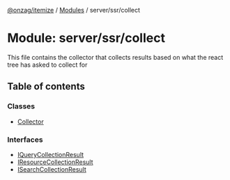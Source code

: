 [@onzag/itemize](../README.md) / [Modules](../modules.md) / server/ssr/collect

# Module: server/ssr/collect

This file contains the collector that collects results based on what the react
tree has asked to collect for

## Table of contents

### Classes

- [Collector](../classes/server_ssr_collect.Collector.md)

### Interfaces

- [IQueryCollectionResult](../interfaces/server_ssr_collect.IQueryCollectionResult.md)
- [IResourceCollectionResult](../interfaces/server_ssr_collect.IResourceCollectionResult.md)
- [ISearchCollectionResult](../interfaces/server_ssr_collect.ISearchCollectionResult.md)
